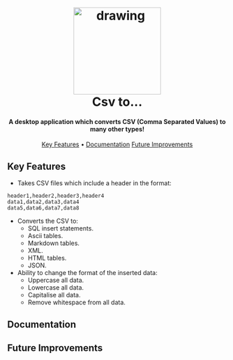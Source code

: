 
<h1 align="center">
  <img src="https://github.com/MrT-Stephens/Csv-to-Application/blob/master/Images/CSV_to_Logo.png" alt="drawing" width="200"/>
  <br>
  Csv to...
  <br>
</h1>

<h4 align="center">A desktop application which converts CSV (Comma Separated Values) to many other types!</h4>

<p align="center">
  <a href="#key-features">Key Features</a> •
  <a href="#documentation">Documentation</a>
  <a href="#future-improvements">Future Improvements</a>
</p>

## Key Features
* Takes CSV files which include a header in the format:
```csv
header1,header2,header3,header4
data1,data2,data3,data4
data5,data6,data7,data8

```
* Converts the CSV to:
   - SQL insert statements.
   - Ascii tables.
   - Markdown tables.
   - XML.
   - HTML tables.
   - JSON.
* Ability to change the format of the inserted data:
   - Uppercase all data.
   - Lowercase all data.
   - Capitalise all data.
   - Remove whitespace from all data.

## Documentation

## Future Improvements
